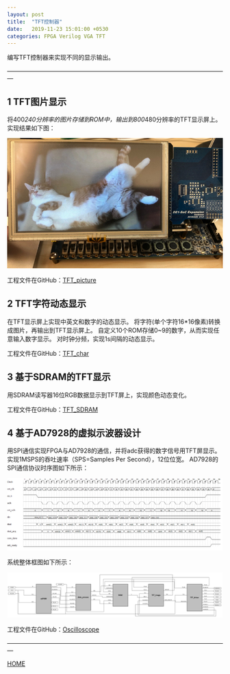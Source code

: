 ```yaml
---
layout: post
title:  "TFT控制器"
date:   2019-11-23 15:01:00 +0530
categories: FPGA Verilog VGA TFT
---
```


编写TFT控制器来实现不同的显示输出。

—————————————————————————————————————

## 1 TFT图片显示
将400*240分辨率的图片存储到ROM中，输出到800*480分辨率的TFT显示屏上。
实现结果如下图：

![TFT_picture_jpg](https://github.com/skycity11/skycity11.github.io/raw/master/img/TFT/TFT_picture.jpg)

工程文件在GitHub：[TFT_picture](https://github.com/skycity11/TFT_picture)

## 2 TFT字符动态显示
在TFT显示屏上实现中英文和数字的动态显示。
将字符(单个字符16*16像素)转换成图片，再输出到TFT显示屏上。
自定义10个ROM存储0~9的数字，从而实现任意输入数字显示。
对时钟分频，实现1s间隔的动态显示。

工程文件在GitHub：[TFT_char](https://github.com/skycity11/TFT_char)

## 3 基于SDRAM的TFT显示

用SDRAM读写器16位RGB数据显示到TFT屏上，实现颜色动态变化。

工程文件在GitHub：[TFT_SDRAM](https://github.com/skycity11/TFT_SDRAM)


## 4 基于AD7928的虚拟示波器设计

用SPI通信实现FPGA与AD7928的通信，并将adc获得的数字信号用TFT屏显示。
实现1MSPS的吞吐速率（SPS=Samples Per Second），12位位宽。
AD7928的SPI通信协议时序图如下所示：

![Oscilloscope_time.png](https://github.com/skycity11/skycity11.github.io/raw/master/img/TFT/Oscilloscope_time.png)

系统整体框图如下所示：

![Oscilloscope_rtl.png](https://github.com/skycity11/skycity11.github.io/raw/master/img/TFT/Oscilloscope_rtl.png)

工程文件在GitHub：[Oscilloscope](https://github.com/skycity11/Oscilloscope)

—————————————————————————————————————

[HOME][home]

[home]: https://vinericy.cn

